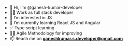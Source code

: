- 👋 Hi, I’m @ganesh-kumar-developer
- 👨‍💻 Work as full stack developer
- 👀 I’m interested in JS
- 🌱 I’m currently learning React JS and Angular
- ✅ Type script learning
- 👨‍🎓 Agile Methodology for improving
- 📫 Reach me on **ganeshkumar.s.developer@gmail.com**
<!---
ganesh-kumar-developer/ganesh-kumar-developer is a ✨ special ✨ repository because its `README.md` (this file) appears on your GitHub profile.
You can click the Preview link to take a look at your changes.
--->
